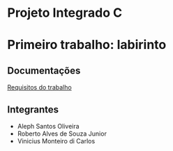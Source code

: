 # Projeto Integrado C

# Primeiro trabalho: labirinto

## Documentações

[Requisitos do trabalho](http://ead.puc-campinas.edu.br/access/content/group/21806303010107534201911/SI-PI-C-01-Explicacao_Projeto01.pdf)

## Integrantes

- Aleph Santos Oliveira
- Roberto Alves de Souza Junior
- Vinicius Monteiro di Carlos
